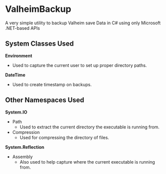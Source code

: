 # ValheimBackup
A very simple utility to backup Valheim save Data in C# using only Microsoft .NET-based APIs

## System Classes Used
**Environment**
- Used to capture the current user to set up proper directory paths.


**DateTime**
- Used to create timestamp on backups.


## Other Namespaces Used

**System.IO**
  - Path
    - Used to extract the current directory the executable is running from.
  - Compression
    - Used for compressing the directory of files.

**System.Reflection**
  - Assembly
    - Also used to help capture where the current executable is running from.
